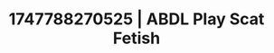 ---
categories:
- Lustful narration
- Wrestling domination
- Eye contact kink
- Self-pleasure
- Erotic transformation
image: /assets/images/1747788270525.webp
layout: post
seo:
  description: Featured content with sensual Scat Fetish, ABDL Play. HD images available.
  keywords: Scat Fetish, ABDL Play
  og_image: /assets/images/1747788270525.webp
  schema_type: VisualArtwork
tags:
- ABDL Play
- '#1747788270525'
- Scat Fetish
title: 1747788270525 | ABDL Play Scat Fetish
---